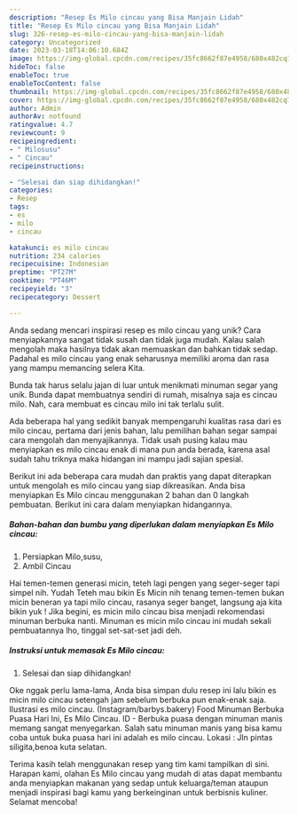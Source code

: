 ```yaml
---
description: "Resep Es Milo cincau yang Bisa Manjain Lidah"
title: "Resep Es Milo cincau yang Bisa Manjain Lidah"
slug: 326-resep-es-milo-cincau-yang-bisa-manjain-lidah
category: Uncategorized
date: 2023-03-18T14:06:10.684Z
image: https://img-global.cpcdn.com/recipes/35fc8662f87e4958/680x482cq70/es-milo-cincau-foto-resep-utama.jpg
hideToc: false
enableToc: true
enableTocContent: false
thumbnail: https://img-global.cpcdn.com/recipes/35fc8662f87e4958/680x482cq70/es-milo-cincau-foto-resep-utama.jpg
cover: https://img-global.cpcdn.com/recipes/35fc8662f87e4958/680x482cq70/es-milo-cincau-foto-resep-utama.jpg
author: Admin
authorAv: notfound
ratingvalue: 4.7
reviewcount: 9
recipeingredient:
- " Milosusu"
- " Cincau"
recipeinstructions:

- "Selesai dan siap dihidangkan!"
categories:
- Resep
tags:
- es
- milo
- cincau

katakunci: es milo cincau 
nutrition: 234 calories
recipecuisine: Indonesian
preptime: "PT27M"
cooktime: "PT46M"
recipeyield: "3"
recipecategory: Dessert

---
```





Anda sedang mencari inspirasi resep es milo cincau yang unik? Cara menyiapkannya sangat tidak susah dan tidak juga mudah. Kalau salah mengolah maka hasilnya tidak akan memuaskan dan bahkan tidak sedap. Padahal es milo cincau yang enak seharusnya memiliki aroma dan rasa yang mampu memancing selera Kita.





Bunda tak harus selalu jajan di luar untuk menikmati minuman segar yang unik. Bunda dapat membuatnya sendiri di rumah, misalnya saja es cincau milo. Nah, cara membuat es cincau milo ini tak terlalu sulit.

Ada beberapa hal yang sedikit banyak mempengaruhi kualitas rasa dari es milo cincau, pertama dari jenis bahan, lalu pemilihan bahan segar sampai cara mengolah dan menyajikannya. Tidak usah pusing kalau mau menyiapkan es milo cincau enak di mana pun anda berada, karena asal sudah tahu triknya maka hidangan ini mampu jadi sajian spesial.






Berikut ini ada beberapa cara mudah dan praktis yang dapat diterapkan untuk mengolah es milo cincau yang siap dikreasikan. Anda bisa menyiapkan Es Milo cincau menggunakan 2 bahan dan 0 langkah pembuatan. Berikut ini cara dalam menyiapkan hidangannya.

<!--inarticleads1-->

##### Bahan-bahan dan bumbu yang diperlukan dalam menyiapkan Es Milo cincau:

1. Persiapkan  Milo,susu,
1. Ambil  Cincau


Hai temen-temen generasi micin, teteh lagi pengen yang seger-seger tapi simpel nih. Yudah Teteh mau bikin Es Micin nih tenang temen-temen bukan micin beneran ya tapi milo cincau, rasanya seger banget, langsung aja kita bikin yuk ! Jika begini, es micin milo cincau bisa menjadi rekomendasi minuman berbuka nanti. Minuman es micin milo cincau ini mudah sekali pembuatannya lho, tinggal set-sat-set jadi deh. 

<!--inarticleads2-->

##### Instruksi untuk memasak Es Milo cincau:


1. Selesai dan siap dihidangkan!

Oke nggak perlu lama-lama, Anda bisa simpan dulu resep ini lalu bikin es micin milo cincau setengah jam sebelum berbuka pun enak-enak saja. Ilustrasi es milo cincau. (Instagram/barbys.bakery) Food Minuman Berbuka Puasa Hari Ini, Es Milo Cincau. ID - Berbuka puasa dengan minuman manis memang sangat menyegarkan. Salah satu minuman manis yang bisa kamu coba untuk buka puasa hari ini adalah es milo cincau. Lokasi : Jln pintas siligita,benoa kuta selatan. 

Terima kasih telah menggunakan resep yang tim kami tampilkan di sini. Harapan kami, olahan Es Milo cincau yang mudah di atas dapat membantu anda menyiapkan makanan yang sedap untuk keluarga/teman ataupun menjadi inspirasi bagi kamu yang berkeinginan untuk berbisnis kuliner. Selamat mencoba!
